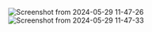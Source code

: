 ![Screenshot from 2024-05-29 11-47-26](https://github.com/Akash5307/Redis-Pub-Subs-Basics/assets/115076719/fc38a49a-4b4f-4476-b9ce-5ff0cfa9827a)
![Screenshot from 2024-05-29 11-47-33](https://github.com/Akash5307/Redis-Pub-Subs-Basics/assets/115076719/c145a608-71d2-42e2-b9d6-178999f85076)
